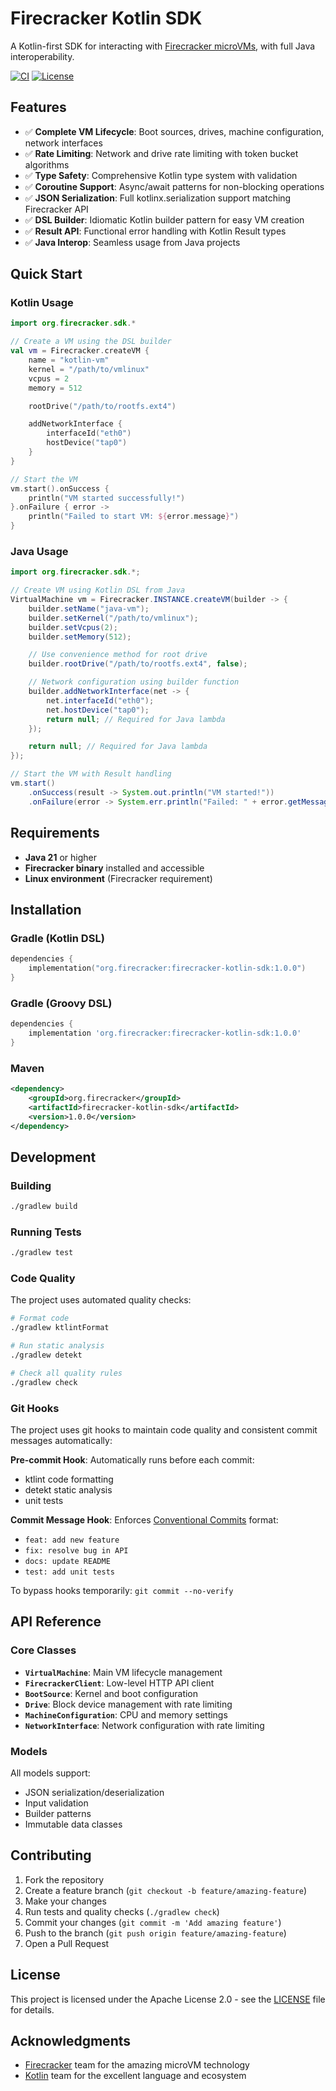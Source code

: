 # Firecracker Kotlin SDK

A Kotlin-first SDK for interacting with [Firecracker microVMs](https://firecracker-microvm.github.io/), with full Java interoperability.

[![CI](https://github.com/ladislavmacoun/firecracker-kotlin-sdk/actions/workflows/ci.yml/badge.svg)](https://github.com/ladislavmacoun/firecracker-kotlin-sdk/actions/workflows/ci.yml)
[![License](https://img.shields.io/badge/License-Apache%202.0-blue.svg)](https://opensource.org/licenses/Apache-2.0)

## Features

- ✅ **Complete VM Lifecycle**: Boot sources, drives, machine configuration, network interfaces
- ✅ **Rate Limiting**: Network and drive rate limiting with token bucket algorithms
- ✅ **Type Safety**: Comprehensive Kotlin type system with validation
- ✅ **Coroutine Support**: Async/await patterns for non-blocking operations
- ✅ **JSON Serialization**: Full kotlinx.serialization support matching Firecracker API
- ✅ **DSL Builder**: Idiomatic Kotlin builder pattern for easy VM creation
- ✅ **Result API**: Functional error handling with Kotlin Result types
- ✅ **Java Interop**: Seamless usage from Java projects

## Quick Start

### Kotlin Usage

```kotlin
import org.firecracker.sdk.*

// Create a VM using the DSL builder
val vm = Firecracker.createVM {
    name = "kotlin-vm"
    kernel = "/path/to/vmlinux"
    vcpus = 2
    memory = 512

    rootDrive("/path/to/rootfs.ext4")

    addNetworkInterface {
        interfaceId("eth0")
        hostDevice("tap0")
    }
}

// Start the VM
vm.start().onSuccess {
    println("VM started successfully!")
}.onFailure { error ->
    println("Failed to start VM: ${error.message}")
}
```

### Java Usage

```java
import org.firecracker.sdk.*;

// Create VM using Kotlin DSL from Java
VirtualMachine vm = Firecracker.INSTANCE.createVM(builder -> {
    builder.setName("java-vm");
    builder.setKernel("/path/to/vmlinux");
    builder.setVcpus(2);
    builder.setMemory(512);

    // Use convenience method for root drive
    builder.rootDrive("/path/to/rootfs.ext4", false);

    // Network configuration using builder function
    builder.addNetworkInterface(net -> {
        net.interfaceId("eth0");
        net.hostDevice("tap0");
        return null; // Required for Java lambda
    });

    return null; // Required for Java lambda
});

// Start the VM with Result handling
vm.start()
    .onSuccess(result -> System.out.println("VM started!"))
    .onFailure(error -> System.err.println("Failed: " + error.getMessage()));
```

## Requirements

- **Java 21** or higher
- **Firecracker binary** installed and accessible
- **Linux environment** (Firecracker requirement)

## Installation

### Gradle (Kotlin DSL)

```kotlin
dependencies {
    implementation("org.firecracker:firecracker-kotlin-sdk:1.0.0")
}
```

### Gradle (Groovy DSL)

```groovy
dependencies {
    implementation 'org.firecracker:firecracker-kotlin-sdk:1.0.0'
}
```

### Maven

```xml
<dependency>
    <groupId>org.firecracker</groupId>
    <artifactId>firecracker-kotlin-sdk</artifactId>
    <version>1.0.0</version>
</dependency>
```

## Development

### Building

```bash
./gradlew build
```

### Running Tests

```bash
./gradlew test
```

### Code Quality

The project uses automated quality checks:

```bash
# Format code
./gradlew ktlintFormat

# Run static analysis
./gradlew detekt

# Check all quality rules
./gradlew check
```

### Git Hooks

The project uses git hooks to maintain code quality and consistent commit messages automatically:

**Pre-commit Hook**: Automatically runs before each commit:

- ktlint code formatting
- detekt static analysis
- unit tests

**Commit Message Hook**: Enforces [Conventional Commits](https://www.conventionalcommits.org/) format:

- `feat: add new feature`
- `fix: resolve bug in API`
- `docs: update README`
- `test: add unit tests`

To bypass hooks temporarily: `git commit --no-verify`

## API Reference

### Core Classes

- **`VirtualMachine`**: Main VM lifecycle management
- **`FirecrackerClient`**: Low-level HTTP API client
- **`BootSource`**: Kernel and boot configuration
- **`Drive`**: Block device management with rate limiting
- **`MachineConfiguration`**: CPU and memory settings
- **`NetworkInterface`**: Network configuration with rate limiting

### Models

All models support:

- JSON serialization/deserialization
- Input validation
- Builder patterns
- Immutable data classes

## Contributing

1. Fork the repository
2. Create a feature branch (`git checkout -b feature/amazing-feature`)
3. Make your changes
4. Run tests and quality checks (`./gradlew check`)
5. Commit your changes (`git commit -m 'Add amazing feature'`)
6. Push to the branch (`git push origin feature/amazing-feature`)
7. Open a Pull Request

## License

This project is licensed under the Apache License 2.0 - see the [LICENSE](LICENSE) file for details.

## Acknowledgments

- [Firecracker](https://firecracker-microvm.github.io/) team for the amazing microVM technology
- [Kotlin](https://kotlinlang.org/) team for the excellent language and ecosystem
